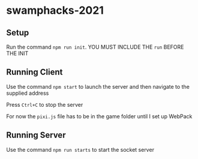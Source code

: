 # swamphacks-2021

## Setup

Run the command `npm run init`. YOU MUST INCLUDE THE `run` BEFORE THE INIT

## Running Client

Use the command `npm start` to launch the server and then navigate to the supplied address

Press `Ctrl+C` to stop the server

For now the `pixi.js` file has to be in the game folder until I set up WebPack

## Running Server

Use the command `npm run starts` to start the socket server

